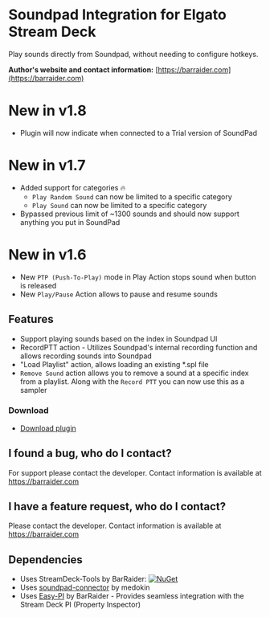 # Soundpad Integration for Elgato Stream Deck

Play sounds directly from Soundpad, without needing to configure hotkeys.

**Author's website and contact information:** [https://barraider.com](https://barraider.com)

# New in v1.8
- Plugin will now indicate when connected to a Trial version of SoundPad

# New in v1.7
- Added support for categories 🔥
  - `Play Random Sound` can now be limited to a specific category
  - `Play Sound` can now be limited to a specific category
- Bypassed previous limit of ~1300 sounds and should now support anything  you put in SoundPad

# New in v1.6
- New `PTP (Push-To-Play)` mode in Play Action stops sound when button is released
- New `Play/Pause` Action allows to pause and resume sounds

## Features
- Support playing sounds based on the index in Soundpad UI
- RecordPTT action - Utilizes Soundpad's internal recording function and allows recording sounds into Soundpad
- "Load Playlist" action, allows loading an existing *.spl file
- `Remove Sound` action allows you to remove a sound at a specific index from a playlist. Along with the `Record PTT` you can now use this as a sampler

### Download

* [Download plugin](https://github.com/BarRaider/streamdeck-soundpad/releases/)

## I found a bug, who do I contact?
For support please contact the developer. Contact information is available at https://barraider.com

## I have a feature request, who do I contact?
Please contact the developer. Contact information is available at https://barraider.com

## Dependencies
* Uses StreamDeck-Tools by BarRaider: [![NuGet](https://img.shields.io/nuget/v/streamdeck-tools.svg?style=flat)](https://www.nuget.org/packages/streamdeck-tools)
* Uses [soundpad-connector](https://github.com/medokin/soundpad-connector) by medokin
* Uses [Easy-PI](https://github.com/BarRaider/streamdeck-easypi) by BarRaider - Provides seamless integration with the Stream Deck PI (Property Inspector) 